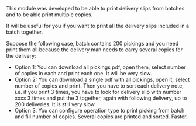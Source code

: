 This module was developed to be able to print delivery slips from batches and to be able print multiple copies.

It will be useful for you if you want to print all the delivery slips included in a batch together.

Suppose the following case, batch contains 200 pickings and you need print them all because the delivery man needs to carry several copies for the delivery:

-   Option 1: You can download all pickings pdf, open them, select number of copies in each and print each one. It will be very slow.
-   Option 2: You can download a single pdf with all pickings, open it, select number of copies and print. Then you have to sort each delivery note, i.e. if you print 3 times, you have to look for delivery slip with number xxxx 3 times and put the 3 together, again with following delivery, up to 200 deliveries. It is still very slow.
-   Option 3. You can configure operation type to print picking from batch and fill number of copies. Several copies are printed and sorted. Faster.
